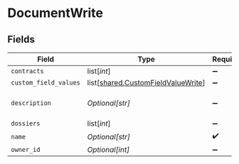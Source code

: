 # DocumentWrite


## Fields

| Field                                                                                  | Type                                                                                   | Required                                                                               | Description                                                                            | Example                                                                                |
| -------------------------------------------------------------------------------------- | -------------------------------------------------------------------------------------- | -------------------------------------------------------------------------------------- | -------------------------------------------------------------------------------------- | -------------------------------------------------------------------------------------- |
| `contracts`                                                                            | list[*int*]                                                                            | :heavy_minus_sign:                                                                     | N/A                                                                                    | 1                                                                                      |
| `custom_field_values`                                                                  | list[[shared.CustomFieldValueWrite](undefined/models/shared/customfieldvaluewrite.md)] | :heavy_minus_sign:                                                                     | N/A                                                                                    |                                                                                        |
| `description`                                                                          | *Optional[str]*                                                                        | :heavy_minus_sign:                                                                     | N/A                                                                                    | Lorem ipsum dolor sit amet.                                                            |
| `dossiers`                                                                             | list[*int*]                                                                            | :heavy_minus_sign:                                                                     | N/A                                                                                    | 1                                                                                      |
| `name`                                                                                 | *Optional[str]*                                                                        | :heavy_check_mark:                                                                     | N/A                                                                                    | filename.pdf                                                                           |
| `owner_id`                                                                             | *Optional[int]*                                                                        | :heavy_minus_sign:                                                                     | N/A                                                                                    | 1                                                                                      |